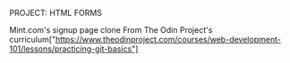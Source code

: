 PROJECT: HTML FORMS

Mint.com's signup page clone
From The Odin Project's curriculum["https://www.theodinproject.com/courses/web-development-101/lessons/practicing-git-basics"]

